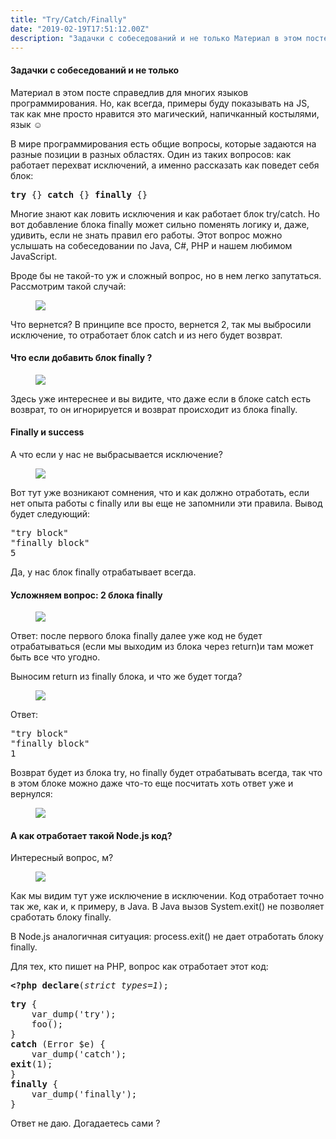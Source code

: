```yaml
---
title: "Try/Catch/Finally"
date: "2019-02-19T17:51:12.00Z"
description: "Задачки с собеседований и не только Материал в этом посте справедлив для многих языков программирования. Но, как всегда, примеры"
---
```


<!--kg-card-begin: html--><h4>Задачки с собеседований и не только</h4>
<p>Материал в этом посте справедлив для многих языков программирования. Но, как всегда, примеры буду показывать на JS, так как мне просто нравится это магический, напичканный костылями, язык ☺</p>
<p>В мире программирования есть общие вопросы, которые задаются на разные позиции в разных областях. Один из таких вопросов: как работает перехват исключений, а именно рассказать как поведет себя блок:</p>
<pre><strong>try</strong> {} <strong>catch</strong> {} <strong>finally</strong> {}</pre>
<p>Многие знают как ловить исключения и как работает блок try/catch. Но вот добавление блока finally может сильно поменять логику и, даже, удивить, если не знать правил его работы. Этот вопрос можно услышать на собеседовании по Java, C#, PHP и нашем любимом JavaScript.</p>
<p>Вроде бы не такой-то уж и сложный вопрос, но в нем легко запутаться. Рассмотрим такой случай:</p>
<figure>
<p><img data-width="782" data-height="432" src="https://cdn-images-1.medium.com/max/800/1*t_RGN1-Gmb6_G9Rq4c3KSQ.jpeg"><br />
</figure>
<p>Что вернется? В принципе все просто, вернется 2, так мы выбросили исключение, то отработает блок catch и из него будет возврат.</p>
<h4>Что если добавить блок finally ?</h4>
<figure>
<p><img data-width="1230" data-height="720" src="https://cdn-images-1.medium.com/max/800/1*65K2yXtN_iFSQfgSDmtOvg.jpeg"><br />
</figure>
<p>Здесь уже интереснее и вы видите, что даже если в блоке catch есть возврат, то он игнорируется и возврат происходит из блока finally.</p>
<h4>Finally и success</h4>
<p>А что если у нас не выбрасывается исключение?</p>
<figure>
<p><img data-width="1046" data-height="490" src="https://cdn-images-1.medium.com/max/800/1*M0I79eINicuiUm-XV7MgfQ.jpeg"><br />
</figure>
<p>Вот тут уже возникают сомнения, что и как должно отработать, если нет опыта работы с finally или вы еще не запомнили эти правила. Вывод будет следующий:</p>
<pre>"try block"<br>"finally block"<br>5</pre>
<p>Да, у нас блок finally отрабатывает всегда.</p>
<h4>Усложняем вопрос: 2 блока finally</h4>
<figure>
<p><img data-width="1422" data-height="874" src="https://cdn-images-1.medium.com/max/800/1*xr0gqRWDjg7fBLfX5Ca5yA.jpeg"><br />
</figure>
<p>Ответ: после первого блока finally далее уже код не будет отрабатываться (если мы выходим из блока через return)и там может быть все что угодно.</p>
<p>Выносим return из finally блока, и что же будет тогда?</p>
<figure>
<p><img data-width="950" data-height="482" src="https://cdn-images-1.medium.com/max/800/1*CrglDpnMPKpFWg0lls9ZvA.jpeg"><br />
</figure>
<p>Ответ:</p>
<pre>"try block"<br>"finally block"<br>1</pre>
<p>Возврат будет из блока try, но finally будет отрабатывать всегда, так что в этом блоке можно даже что-то еще посчитать хоть ответ уже и вернулся:</p>
<figure>
<p><img data-width="1188" data-height="720" src="https://cdn-images-1.medium.com/max/800/1*JZxDsgM_i577-wdi_e_Cjg.jpeg"><br />
</figure>
<h4>А как отработает такой Node.js код?</h4>
<p>Интересный вопрос, м?</p>
<figure>
<p><img data-width="988" data-height="668" src="https://cdn-images-1.medium.com/max/800/1*otGZvO7icTpFptWUQlzfOg.jpeg"><br />
</figure>
<p>Как мы видим тут уже исключение в исключении. Код отработает точно так же, как и, к примеру, в Java. В Java вызов System.exit() не позволяет сработать блоку finally.</p>
<p>В Node.js аналогичная ситуация: process.exit() не дает отработать блоку finally.</p>
<p>Для тех, кто пишет на PHP, вопрос как отработает этот код:</p>
<pre><strong>&lt;?php</strong> <strong>declare</strong>(<em>strict_types=1</em>);</pre>
<pre><strong>try</strong> {<br>    var_dump('try');<br>    foo();<br>}<br><strong>catch</strong> (Error $e) {<br>    var_dump('catch');<br><strong>exit</strong>(1);<br>}<br><strong>finally</strong> {<br>    var_dump('finally');<br>}</pre>
<p>Ответ не даю. Догадаетесь сами ?</p>

<!--kg-card-end: html-->


